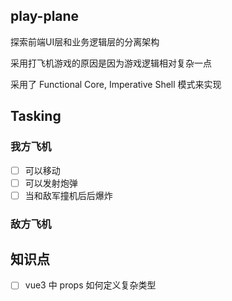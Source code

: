 ## play-plane
探索前端UI层和业务逻辑层的分离架构

采用打飞机游戏的原因是因为游戏逻辑相对复杂一点


采用了 Functional Core, Imperative Shell 模式来实现

## Tasking

### 我方飞机
- [ ] 可以移动
- [ ] 可以发射炮弹
- [ ] 当和敌军撞机后后爆炸

### 敌方飞机


## 知识点
- [ ] vue3 中 props 如何定义复杂类型





